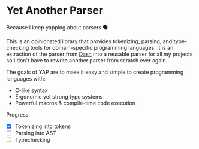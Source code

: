 # Yet Another Parser

Because I keep yapping about parsers :speaking_head:

This is an opinionated library that provides tokenizing, parsing, and type-checking tools for domain-specific programming languages. It is an extraction of the parser from [Dash](https://github.com/HJfod/Dash) into a reusable parser for all my projects so I don't have to rewrite another parser from scratch ever again.

The goals of YAP are to make it easy and simple to create programming languages with:
 - C-like syntax
 - Ergonomic yet strong type systems
 - Powerful macros & compile-time code execution

Progress:
 - [x] Tokenizing into tokens
 - [ ] Parsing into AST
 - [ ] Typechecking
